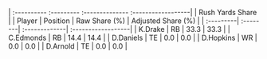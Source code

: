 | :---------- :--------- :-------------- :------------------|
|                      Rush Yards Share                     |
| Player    | Position | Raw Share (%) | Adjusted Share (%) |
| :---------| :--------| :-------------| :------------------|
| K.Drake   | RB       | 33.3          | 33.3               |
| C.Edmonds | RB       | 14.4          | 14.4               |
| D.Daniels | TE       | 0.0           | 0.0                |
| D.Hopkins | WR       | 0.0           | 0.0                |
| D.Arnold  | TE       | 0.0           | 0.0                |